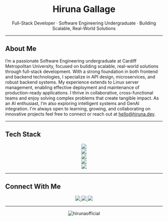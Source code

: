 <h1 align="center">Hiruna Gallage</h1>
<p align="center">Full-Stack Developer · Software Engineering Undergraduate · Building Scalable, Real-World Solutions</p>

---

## About Me

I’m a passionate Software Engineering undergraduate at Cardiff Metropolitan University, focused on building scalable, real-world solutions through full-stack development. With a strong foundation in both frontend and backend technologies, I specialize in API design, microservices, and robust backend systems. My experience extends to Linux server management, enabling effective deployment and maintenance of production-ready applications. I thrive in collaborative, cross-functional teams and enjoy solving complex problems that create tangible impact. As an AI enthusiast, I’m also exploring intelligent systems and GenAI integration. I'm always open to learning, growing, and collaborating on innovative projects feel free to connect or reach out at hello@hiruna.dev.

---

## Tech Stack

<p align="center">
  <img src="https://skillicons.dev/icons?i=nextjs,nodejs,react,express,mongodb,postgresql,typescript,javascript,html,css,tailwind" /><br>
  <img src="https://skillicons.dev/icons?i=java,python,php,cpp,c,cs,bash" /><br>
  <img src="https://skillicons.dev/icons?i=mysql,firebase,supabase,sqlite,aws,gcp,azure" /><br>
  <img src="https://skillicons.dev/icons?i=docker,git,linux,postman,vscode,figma" /><br>
  <img src="https://skillicons.dev/icons?i=tensorflow,scikitlearn,pytorch,opencv" />
</p>

---

## Connect With Me

<p align="center">
  <a href="https://hiruna.dev" target="_blank" title="Personal Website">
    <img src="https://img.shields.io/badge/-Website-000?style=for-the-badge&logo=vercel&logoColor=white" />
  </a>
    <a href="https://linkedin.com/in/hirunaofficial" target="_blank" title="LinkedIn">
    <img src="https://img.shields.io/badge/-LinkedIn-0A66C2?style=for-the-badge&logo=linkedin&logoColor=white" />
  </a>
  <a href="mailto:hello@hiruna.dev" target="_blank" title="Email">
    <img src="https://img.shields.io/badge/-Email-EA4335?style=for-the-badge&logo=gmail&logoColor=white" />
  </a>
</p>

---

<p align="center">
  <img src="https://komarev.com/ghpvc/?username=hirunaofficial&label=Profile%20Views&color=0e75b6&style=flat" alt="hirunaofficial" />
</p>
